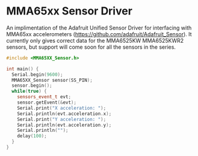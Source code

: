 # MMA65xx Sensor Driver

An implimentation of the Adafruit Unified Sensor Driver for interfacing with MMA65xx accelerometers (https://github.com/adafruit/Adafruit_Sensor). It currently only gives correct data for the MMA6525KW MMA6525KWR2 sensors, but support will come soon for all the sensors in the series.

```c++
#include <MMA65XX_Sensor.h>

int main() {
  Serial.begin(9600);
  MMA65XX_Sensor sensor(SS_PIN);
  sensor.begin();
  while(true) {
    sensors_event_t evt;
    sensor.getEvent(&evt);
    Serial.print("X acceleration: ");
    Serial.println(evt.acceleration.x);
    Serial.print("Y acceleration: ");
    Serial.println(evt.acceleration.y);
    Serial.println("");
    delay(100);
  }
}
```
